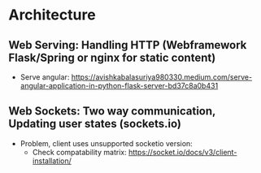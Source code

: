# Architecture

## Web Serving: Handling HTTP (Webframework Flask/Spring or nginx for static content)
- Serve angular: https://avishkabalasuriya980330.medium.com/serve-angular-application-in-python-flask-server-bd37c8a0b431
	
## Web Sockets: Two way communication, Updating user states (sockets.io)

- Problem, client uses unsupported socketio version:
    - Check compatability matrix: https://socket.io/docs/v3/client-installation/